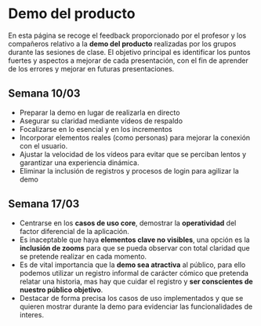 # Demo del producto

En esta página se recoge el feedback proporcionado por el profesor y los compañeros relativo a la **demo del producto** realizadas por los grupos durante las sesiones de clase. El objetivo principal es identificar los puntos fuertes y aspectos a mejorar de cada presentación, con el fin de aprender de los errores y mejorar en futuras presentaciones. 

## Semana 10/03
- Preparar la demo en lugar de realizarla en directo
- Asegurar su claridad mediante vídeos de respaldo
- Focalizarse en lo esencial y en los incrementos
- Incorporar elementos reales (como personas) para mejorar la conexión con el usuario.
- Ajustar la velocidad de los vídeos para evitar que se perciban lentos y garantizar una experiencia dinámica.
- Eliminar la inclusión de registros y procesos de login para agilizar la demo

## Semana 17/03
- Centrarse en los **casos de uso core**, demostrar la **operatividad** del factor diferencial de la aplicación.
- Es inaceptable que haya **elementos clave no visibles**, una opción es la **inclusión de zooms** para que se pueda observar con total claridad que se pretende realizar en cada momento.
- Es de vital importancia que la **demo sea atractiva** al público, para ello podemos utilizar un registro informal de carácter cómico que pretenda relatar una historia, mas hay que cuidar el registro y **ser conscientes de nuestro público objetivo**.
- Destacar de forma precisa los casos de uso implementados y que se quieren mostrar durante la demo para evidenciar las funcionalidades de interes.